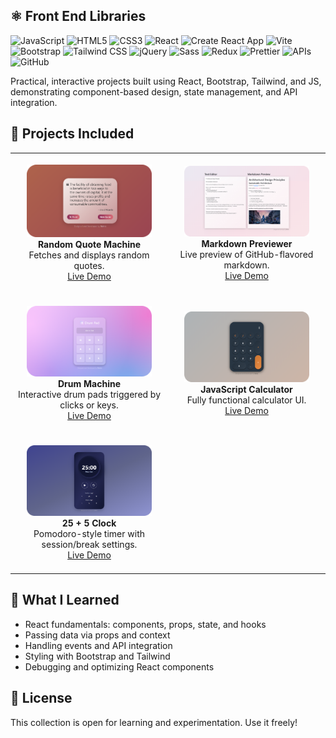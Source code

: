 ## ⚛️ Front End Libraries

![JavaScript](https://img.shields.io/badge/-JavaScript-F7DF1E?logo=javascript&logoColor=black&logoWidth=30)
![HTML5](https://img.shields.io/badge/-HTML5-E34F26?logo=html5&logoColor=white&logoWidth=30)
![CSS3](https://img.shields.io/badge/-CSS3-1572B6?logo=css3&logoColor=white&logoWidth=30)
![React](https://img.shields.io/badge/-React-61DAFB?logo=react&logoColor=black&logoWidth=30)
![Create React App](https://img.shields.io/badge/-Create%20React%20App-09D3AC?logo=create-react-app&logoColor=white)
![Vite](https://img.shields.io/badge/-Vite-646CFF?logo=vite&logoColor=white&logoWidth=30)
![Bootstrap](https://img.shields.io/badge/Bootstrap-7952B3?style=flat&logo=bootstrap&logoColor=white)
![Tailwind CSS](https://img.shields.io/badge/-Tailwind%20CSS-06B6D4?logo=tailwindcss&logoColor=white&logoWidth=30)
![jQuery](https://img.shields.io/badge/-jQuery-0769AD?logo=jquery&logoColor=white&logoWidth=30)
![Sass](https://img.shields.io/badge/-Sass-CC6699?logo=sass&logoColor=white&logoWidth=30)
![Redux](https://img.shields.io/badge/-Redux-764ABC?logo=redux&logoColor=white&logoWidth=30)
![Prettier](https://img.shields.io/badge/-Prettier-F7B93E?logo=prettier&logoColor=black&logoWidth=30)
![APIs](https://img.shields.io/badge/-APIs-4DB33D?logo=cloud&logoColor=white&logoWidth=30)
![GitHub](https://img.shields.io/badge/-GitHub-181717?logo=github&logoColor=white&logoWidth=30)

Practical, interactive projects built using React, Bootstrap, Tailwind, and JS, demonstrating component-based design, state management, and API integration.

## 🚀 Projects Included

<table style="width:100%; table-layout: fixed;">
  <tr>
    <td align="center"  width="50%" >
    <br>
      <img src="./screenshots/screenshot-01-cropped.png" width="200px" alt="Random Quote Machine"/>
      <br><strong>Random Quote Machine</strong>
      <br>Fetches and displays random quotes.
      <br><a href="https://random-quote-machine-01.netlify.app/">Live Demo</a>
       <br><br>
    </td>
    <td align="center"  width="50%" >
    <br>
      <img src="./screenshots/screenshot-02-cropped.png" width="200px" alt="Markdown Previewer"/>
      <br><strong>Markdown Previewer</strong>
      <br>Live preview of GitHub-flavored markdown.
      <br><a href="https://markdown-previewer-02.netlify.app/">Live Demo</a>
       <br><br>
    </td>
    
  </tr>
  <tr>
    <td align="center"  width="50%" >
    <br>
      <img src="./screenshots/screenshot-03-cropped.png" width="200px" alt="Drum Machine"/>
      <br><strong>Drum Machine</strong>
      <br>Interactive drum pads triggered by clicks or keys.
      <br><a href="https://drum-machine-01.netlify.app/">Live Demo</a>
       <br><br>
    </td>
    <td align="center"  width="50%" >
    <br>
      <img src="./screenshots/screenshot-04-cropped.png" width="200px" alt="JavaScript Calculator"/>
      <br><strong>JavaScript Calculator</strong>
      <br>Fully functional calculator UI.
      <br><a href="https://javascript-calculator-02.netlify.app/">Live Demo</a>
       <br><br>
    </td>
  </tr>
  <tr>
    <td align="center"  width="50%" >
    <br>
      <img src="./screenshots/screenshot-05-cropped.png" width="200px" alt="25 + 5 Clock"/>
      <br><strong>25 + 5 Clock</strong>
      <br>Pomodoro-style timer with session/break settings.
      <br><a href="https://25-to-5-clock.netlify.app/">Live Demo</a>
       <br><br>
    </td>
     <td align="center"  width="50%" >
    </td>
  </tr>
</table>

## 🧠 What I Learned

-   React fundamentals: components, props, state, and hooks
-   Passing data via props and context
-   Handling events and API integration
-   Styling with Bootstrap and Tailwind
-   Debugging and optimizing React components

## 📜 License

This collection is open for learning and experimentation. Use it freely!
